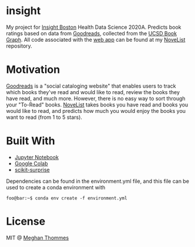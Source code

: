 # insight
My project for [Insight Boston](https://www.insighthealthdata.com/) Health Data Science 2020A. Predicts book ratings based on data from [Goodreads](https://www.goodreads.com/), collected from the [UCSD Book Graph](https://sites.google.com/eng.ucsd.edu/ucsdbookgraph/home?authuser=0). All code associated with the [web app](https://insight-novelist.herokuapp.com/) can be found at my [NoveList](https://github.com/megthommes/noveList) repository.

# Motivation
[Goodreads](https://www.goodreads.com/) is a "social cataloging website" that enables users to track which books they've read and would like to read, review the books they have read, and much more. However, there is no easy way to sort through your "To-Read" books. [NoveList](https://insight-novelist.herokuapp.com/) takes books you have read and books you would like to read, and predicts how much you would enjoy the books you want to read (from 1 to 5 stars).

# Built With
- [Jupyter Notebook](https://jupyter.org)
- [Google Colab](https://colab.research.google.com)
- [scikit-surprise](https://surprise.readthedocs.io/en/stable/)

Dependencies can be found in the environment.yml file, and this file can be used to create a conda environment with
```console
foo@bar:~$ conda env create -f environment.yml
```

# License
MIT @ [Meghan Thommes](https://meghanthommes.com/)
